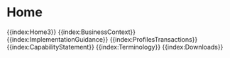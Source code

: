 # Home 

{{index:Home3}}
{{index:BusinessContext}}
{{index:ImplementationGuidance}}
{{index:ProfilesTransactions}}
{{index:CapabilityStatement}}
{{index:Terminology}}
{{index:Downloads}}